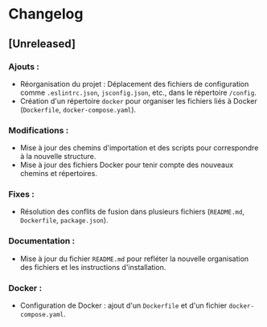 # Changelog

## [Unreleased]

### Ajouts :
- Réorganisation du projet : Déplacement des fichiers de configuration comme `.eslintrc.json`, `jsconfig.json`, etc., dans le répertoire `/config`.
- Création d'un répertoire `docker` pour organiser les fichiers liés à Docker (`Dockerfile`, `docker-compose.yaml`).

### Modifications :
- Mise à jour des chemins d'importation et des scripts pour correspondre à la nouvelle structure.
- Mise à jour des fichiers Docker pour tenir compte des nouveaux chemins et répertoires.

### Fixes :
- Résolution des conflits de fusion dans plusieurs fichiers (`README.md`, `Dockerfile`, `package.json`).

### Documentation :
- Mise à jour du fichier `README.md` pour refléter la nouvelle organisation des fichiers et les instructions d'installation.

### Docker :
- Configuration de Docker : ajout d'un `Dockerfile` et d'un fichier `docker-compose.yaml`.
